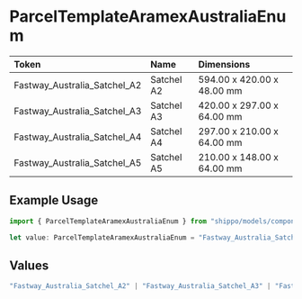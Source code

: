 # ParcelTemplateAramexAustraliaEnum

|Token | Name | Dimensions|
|:---|:---|:---|
| Fastway_Australia_Satchel_A2 | Satchel A2 | 594.00 x 420.00 x 48.00 mm|
| Fastway_Australia_Satchel_A3 | Satchel A3 | 420.00 x 297.00 x 64.00 mm|
| Fastway_Australia_Satchel_A4 | Satchel A4 | 297.00 x 210.00 x 64.00 mm|
| Fastway_Australia_Satchel_A5 | Satchel A5 | 210.00 x 148.00 x 64.00 mm|


## Example Usage

```typescript
import { ParcelTemplateAramexAustraliaEnum } from "shippo/models/components";

let value: ParcelTemplateAramexAustraliaEnum = "Fastway_Australia_Satchel_A4";
```

## Values

```typescript
"Fastway_Australia_Satchel_A2" | "Fastway_Australia_Satchel_A3" | "Fastway_Australia_Satchel_A4" | "Fastway_Australia_Satchel_A5"
```